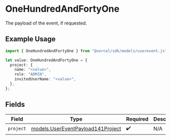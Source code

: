 # OneHundredAndFortyOne

The payload of the event, if requested.

## Example Usage

```typescript
import { OneHundredAndFortyOne } from "@vercel/sdk/models/userevent.js";

let value: OneHundredAndFortyOne = {
  project: {
    name: "<value>",
    role: "ADMIN",
    invitedUserName: "<value>",
  },
};
```

## Fields

| Field                                                                        | Type                                                                         | Required                                                                     | Description                                                                  |
| ---------------------------------------------------------------------------- | ---------------------------------------------------------------------------- | ---------------------------------------------------------------------------- | ---------------------------------------------------------------------------- |
| `project`                                                                    | [models.UserEventPayload141Project](../models/usereventpayload141project.md) | :heavy_check_mark:                                                           | N/A                                                                          |